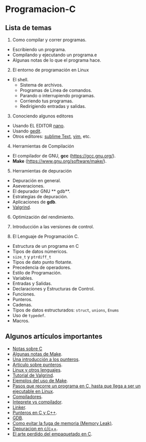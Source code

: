 # Programacion-C

## Lista de temas 

1. Como compilar y correr programas.
 - Escribiendo un programa.
 - Compilando y ejecutando un programa.e
 - Algunas notas de lo que el programa hace.

2. El entorno de programación en Linux
 - El shell.
   - Sistema de archivos.
   - Programas de Linea de comandos.
   - Parando o interrupiendo programas.
   - Corriendo tus programas.
   - Redirigiendo entradas y salidas. 

3. Conociendo algunos editores
 - Usando EL EDITOR [nano](https://www.nanotutoriales.com/tutorial-del-editor-de-texto-nano).
 - Usando [gedit](https://help.gnome.org/users/gedit/stable/).
 - Otros editores: [sublime Text](http://www.sublimetext.com/), [vim](http://www.sromero.org/wiki/linux/aplicaciones/manual_vim), etc.

4. Herramientas de Compilación 
 - El compilador de GNU, **gcc**  (https://gcc.gnu.org/).
 - **Make** (https://www.gnu.org/software/make/).

5. Herramientas de depuración

 - Depuración en general.
 - Aseveraciones.
 - El depurador GNU ** gdb**.
 - Estrategias de depuración.
 - Aplicaciones de **gdb**.
 - [Valgrind](http://valgrind.org/).

6. Optimización del rendimiento.
 
7. Introducción a las versiones de control.

8. El Lenguaje de Programación C.

 - Estructura de un programa en C
 - Tipos de datos númericos.
 - `size_t` y `ptrdiff_t`
 - Tipos de dato punto flotante.
 - Precedencia de operadores.
 - Estilo de Programación.
 - Variables.
 - Entradas y Salidas.
 - Declaraciones y Estructuras de Control.
 - Funciones.
 - Punteros.
 - Cadenas.
 - Tipos de datos estructurados: `struct`, `unions`, `Enums`
 - Uso de `typedef`.
 - Macros.


## Algunos artículos importantes
- [Notas sobre C](http://www.cs.yale.edu/homes/aspnes/classes/223/notes.html)
- [Algunas notas de Make](http://www.cs.swarthmore.edu/~newhall/unixhelp/howto_makefiles.html).
- [Una introducción a los punteros](http://www.codeproject.com/Articles/627/A-Beginner-s-Guide-to-Pointers).
- [Articulo sobre punteros](http://bitflop.com/tutorials/pointers-in-c.html).
- [Linux y otros lenguajes](http://www.cs.swarthmore.edu/~newhall/unixlinks.html#lang).
- [Tutorial de Valgrind](http://pages.cs.wisc.edu/~bart/537/valgrind.html).
- [Ejemplos del uso de Make](http://mrbook.org/blog/tutorials/make/).
- [Pasos que recorre un  programa en C, hasta que llega a ser un ejecutable en Linux](http://www.thegeekstuff.com/2011/10/c-program-to-an-executable/).
- [Compiladores](https://msdn.microsoft.com/en-us/magazine/dn904673.aspx).
- [Inteprete vs compilador](http://techwelkin.com/compiler-vs-interpreter).
- [Linker](http://www.lurklurk.org/linkers/linkers.html).
- [Punteros en C y C++](http://www.augustcouncil.com/~tgibson/tutorial/ptr.html).
- [GDB](http://www.thegeekstuff.com/2014/03/few-gdb-commands/).
- [Como evitar la fuga de memoria (Memory Leak)](https://mousomer.wordpress.com/2010/11/03/simple-rules-to-avoid-memory-leaks-in-c/).
- [Depuracion en c/c++](http://www.cs.yale.edu/homes/aspnes/pinewiki/C%282f%29Debugging.html).
- [El arte perdido del empaquetado en C](http://www.catb.org/esr/structure-packing/).



